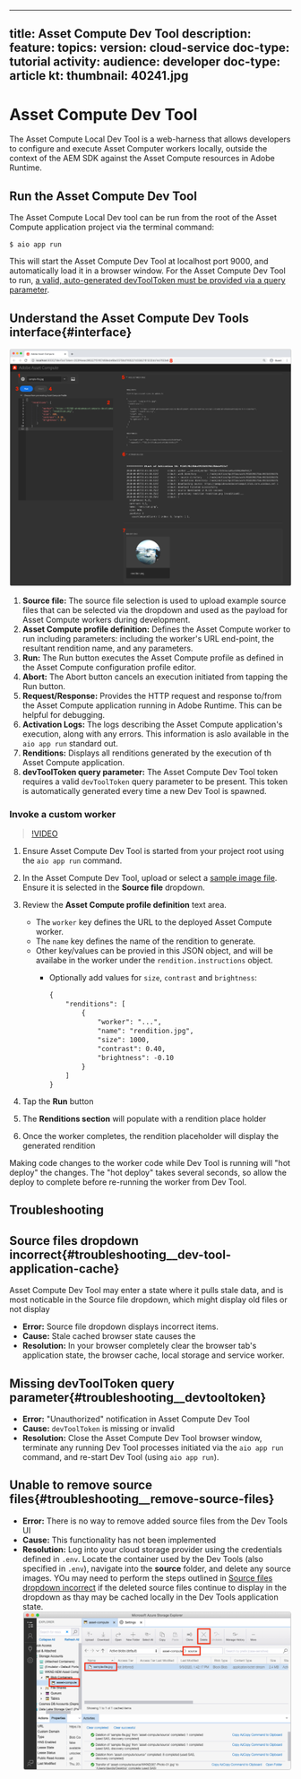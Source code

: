 
---
title: Asset Compute Dev Tool
description: 
feature: 
topics: 
version: cloud-service
doc-type: tutorial
activity: 
audience: developer
doc-type: article
kt: 
thumbnail: 40241.jpg
---

# Asset Compute Dev Tool

The Asset Compute Local Dev Tool is a web-harness that allows developers to configure and execute Asset Computer workers locally, outside the context of the AEM SDK against the Asset Compute resources in Adobe Runtime.

## Run the Asset Compute Dev Tool

The Asset Compute Local Dev tool can be run from the root of the Asset Compute application project via the terminal command:

```
$ aio app run
```

This will start the Asset Compute Dev Tool at localhost port 9000, and automatically load it in a browser window. For the Asset Compute Dev Tool to run, [a valid, auto-generated devToolToken must be provided via a query parameter](#troubleshooting__devtooltoken).

## Understand the Asset Compute Dev Tools interface{#interface}

![Asset Compute Dev Tool](./assets/dev-tool/asset-compute-dev-tool.png)

1. __Source file:__ The source file selection is used to upload example source files that can be selected via the dropdown and used as the payload for Asset Compute workers during development.
1. __Asset Compute profile definition:__ Defines the Asset Compute worker to run including parameters: including the worker's URL end-point, the resultant rendition name, and any parameters.
1. __Run:__ The Run button executes the Asset Compute profile as defined in the Asset Compute configuration profile editor.
1. __Abort:__ The Abort button cancels an execution initiated from tapping the Run button.
1. __Request/Response:__ Provides the HTTP request and response to/from the Asset Compute application running in Adobe Runtime. This can be helpful for debugging.
1. __Activation Logs:__ The logs describing the Asset Compute application's execution, along with any errors. This information is aslo available in the `aio app run` standard out.
1. __Renditions:__ Displays all renditions generated by the execution of th Asset Compute application.
1. __devToolToken query parameter:__ The Asset Compute Dev Tool token requires a valid `devToolToken` query parameter to be present. This token is automatically generated every time a new Dev Tool is spawned.

### Invoke a custom worker

>[!VIDEO](https://video.tv.adobe.com/v/40421?quality=12&learn=on)

1. Ensure Asset Compute Dev Tool is started from your project root using the `aio app run` command.
1. In the Asset Compute Dev Tool, upload or select a [sample image file](./assets/worker/sample-file.jpg). Ensure it is selected in the __Source file__ dropdown.
1. Review the __Asset Compute profile definition__ text area.
    + The `worker` key defines the URL to the deployed Asset Compute worker.
    + The `name` key defines the name of the rendition to generate.
    + Other key/values can be provied in this JSON object, and will be availabe in the worker under the `rendition.instructions` object.
        + Optionally add values for `size`, `contrast` and `brightness`:

            ```
            {
                "renditions": [
                    {
                        "worker": "...",
                        "name": "rendition.jpg",
                        "size": 1000,
                        "contrast": 0.40,
                        "brightness": -0.10
                    }
                ]
            }
            ```
            
1. Tap the __Run__ button
1. The __Renditions section__ will populate with a rendition place holder
1. Once the worker completes, the rendition placeholder will display the generated rendition

Making code changes to the worker code while Dev Tool is running will "hot deploy" the changes. The "hot deploy" takes several seconds, so allow the deploy to complete before re-running the worker from Dev Tool. 

## Troubleshooting

## Source files dropdown incorrect{#troubleshooting__dev-tool-application-cache}

Asset Compute Dev Tool may enter a state where it pulls stale data, and is most noticable in the 
Source file dropdown, which might display old files or not display 

+ __Error:__ Source file dropdown displays incorrect items.
+ __Cause:__ Stale cached browser state causes the 
+ __Resolution:__ In your browser completely clear the browser tab's application state, the browser cache, local storage and service worker.

## Missing devToolToken query parameter{#troubleshooting__devtooltoken}

+ __Error:__ "Unauthorized" notification in Asset Compute Dev Tool
+ __Cause:__ `devToolToken` is missing or invalid
+ __Resolution:__ Close the Asset Compute Dev Tool browser window, terminate any running Dev Tool processes initiated via the `aio app run` command, and re-start Dev Tool (using `aio app run`).

## Unable to remove source files{#troubleshooting__remove-source-files}

+ __Error:__ There is no way to remove added source files from the Dev Tools UI
+ __Cause:__ This functionality has not been implemented
+ __Resolution:__ Log into your cloud storage provider using the credentials defined in `.env`. Locate the container used by the Dev Tools (also specified in `.env`), navigate into the __source__ folder, and delete any source images. YOu may need to perform the steps outlined in [Source files dropdown incorrect](#troubleshooting__dev-tool-application-cache) if the deleted source files continue to display in the dropdown as thay may be cached locally in the Dev Tools application state.
    ![Microsoft Azure Blob Storage](./assets/dev-tool/troubleshooting__remove-source-files.png)

